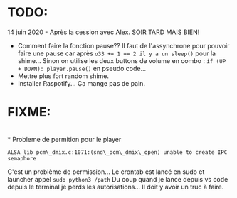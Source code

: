 # TODO:

14 juin 2020 - Après la cession avec Alex. SOIR TARD MAIS BIEN!
<br>
* Comment faire la fonction pause?? Il faut de l'assynchrone pour pouvoir faire une pause car après `o33 += 1 == 2 il y a un sleep()` pour la shime... Sinon on utilise les deux buttons de volume en combo : `if (UP + DOWN): player.pause()` en pseudo code...
* Mettre plus fort random shime.
* Installer Raspotify... Ça mange pas de pain.

# FIXME:
<br>
* Probleme de permition pour le player

`ALSA lib pcm\_dmix.c:1071:(snd\_pcm\_dmix\_open) unable to create IPC semaphore`

C'est un problème de permission... Le crontab est lancé en sudo et launcher appel `sudo python3 /path`
Du coup quand je lance depuis vs code depuis le terminal je perds les autorisations... Il doit y avoir un truc à faire.

